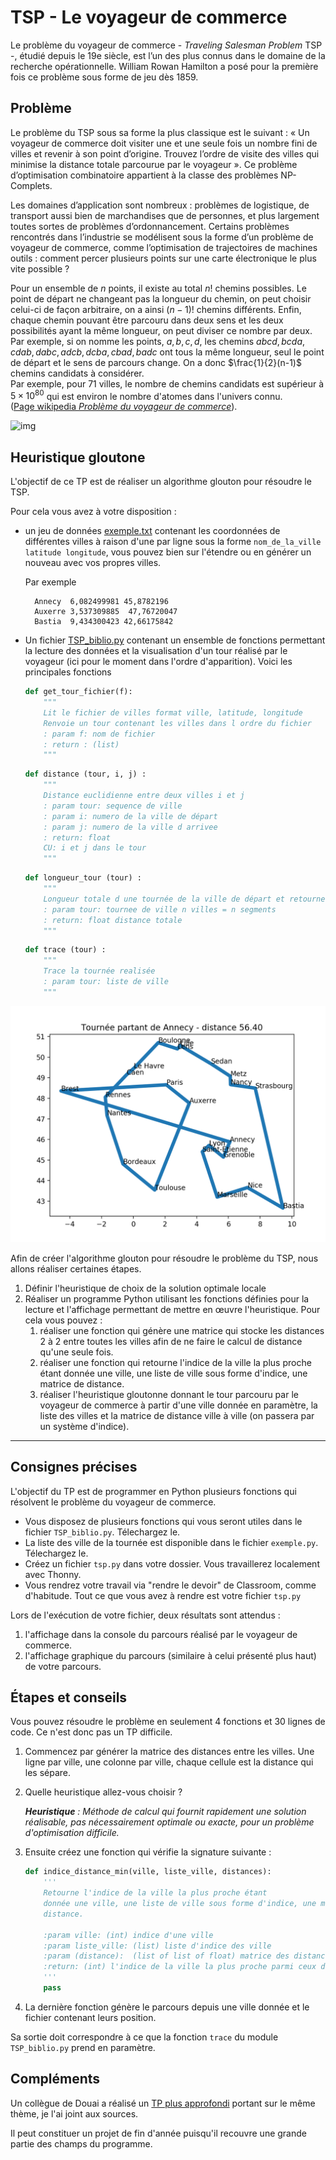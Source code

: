 # TSP - Le voyageur de commerce

Le problème du voyageur de commerce - _Traveling Salesman Problem_
TSP -, étudié depuis le 19e siècle, est l’un des plus connus dans le domaine de la recherche opérationnelle. William Rowan Hamilton a posé pour la première fois ce problème sous forme de jeu dès 1859.

## Problème

Le problème du TSP sous sa forme la plus classique est le suivant : « Un voyageur de commerce doit visiter une et une seule fois un nombre fini de villes et revenir à son point d’origine. Trouvez l’ordre de visite des villes qui minimise la distance totale parcourue par le voyageur ». Ce problème d’optimisation combinatoire appartient à la classe des problèmes NP-Complets.

Les domaines d’application sont nombreux : problèmes de logistique, de transport aussi bien de marchandises que de personnes, et plus largement toutes sortes de problèmes d’ordonnancement. Certains problèmes rencontrés dans l’industrie se modélisent sous la forme d’un problème de voyageur de commerce, comme l’optimisation de trajectoires de machines outils : comment percer plusieurs points sur une carte électronique le plus vite possible ?

Pour un ensemble de $`n`$ points, il existe au total $`n!`$ chemins
possibles. Le point de départ ne changeant pas la longueur du chemin,
on peut choisir celui-ci de façon arbitraire, on a ainsi $`(n-1)!`$
chemins différents. Enfin, chaque chemin pouvant être parcouru dans
deux sens et les deux possibilités ayant la même longueur, on peut
diviser ce nombre par deux. Par exemple, si on nomme les points, $`a,
b, c, d`$, les chemins $`abcd, bcda, cdab, dabc, adcb, dcba, cbad,
badc`$ ont tous la même longueur, seul le point de départ et le sens
de parcours change. On a donc $`\frac{1}{2}(n-1)`$ chemins candidats
à considérer. \
Par exemple, pour $`71`$ villes, le nombre de chemins candidats est
supérieur à $`5 × 10^{80}`$ qui est environ le nombre d'atomes dans l'univers
connu. \
([Page wikipedia _Problème du voyageur de commerce_](https://fr.wikipedia.org/wiki/Problème_du_voyageur_de_commerce)).

![img](http://helios.mi.parisdescartes.fr/~moisan/gtnum/data/recuit/car54.jpg)

## Heuristique gloutone

L'objectif de ce TP est de réaliser un algorithme glouton pour résoudre le TSP.

Pour cela vous avez à votre disposition :

- un jeu de données [exemple.txt](exemple.txt)  contenant les
  coordonnées de différentes villes à raison d'une par ligne sous la
  forme `nom_de_la_ville latitude longitude`, vous pouvez bien sur
  l'étendre ou en générer un nouveau avec vos propres villes.

  Par exemple

  ```
    Annecy	6,082499981	45,8782196
    Auxerre	3,537309885	 47,76720047
    Bastia	9,434300423	42,66175842
  ```

- Un fichier [TSP_biblio.py](TSP_biblio.py) contenant un ensemble de fonctions permettant la lecture des données et la visualisation d'un tour réalisé par le voyageur (ici pour le moment dans l'ordre d'apparition). Voici les principales fonctions

    ```python
    def get_tour_fichier(f):
        """
        Lit le fichier de villes format ville, latitude, longitude
        Renvoie un tour contenant les villes dans l ordre du fichier
        : param f: nom de fichier
        : return : (list)
        """
    ```

    ```python
    def distance (tour, i, j) :
        """
        Distance euclidienne entre deux villes i et j
        : param tour: sequence de ville
        : param i: numero de la ville de départ
        : param j: numero de la ville d arrivee
        : return: float
        CU: i et j dans le tour
        """
    ```

    ```python
    def longueur_tour (tour) :
        """
        Longueur totale d une tournée de la ville de départ et retourne à la ville de départ
        : param tour: tournee de ville n villes = n segments
        : return: float distance totale
        """
    ```

    ```python
    def trace (tour) :
        """
        Trace la tournée realisée
        : param tour: liste de ville
        """
    ```


![Tournée Annecy (plus proche voisin)](tournee_Annecy_ppv.png)

Afin de créer l'algorithme glouton pour résoudre le problème du TSP, nous allons réaliser certaines étapes.

1. Définir l'heuristique de choix de la solution optimale locale
2. Réaliser un programme Python utilisant les fonctions définies pour la lecture et l'affichage permettant de mettre en œuvre l'heuristique. Pour cela vous pouvez :
   1. réaliser une fonction qui génère une matrice qui stocke les distances 2 à 2 entre toutes les villes afin de ne faire le calcul de distance qu'une seule fois.
   2. réaliser une fonction qui retourne l'indice de la ville la plus proche étant donnée une ville, une liste de ville sous forme d'indice, une matrice de distance.
   3. réaliser l'heuristique gloutonne donnant le tour parcouru par le voyageur de commerce à partir d'une ville donnée en paramètre, la liste des villes et la matrice de distance ville à ville (on passera par un système d'indice).

---

## Consignes précises

L'objectif du TP est de programmer en Python plusieurs fonctions qui résolvent le problème du voyageur de commerce.

* Vous disposez de plusieurs fonctions qui vous seront utiles dans le fichier `TSP_biblio.py`. Télechargez le.
* La liste des ville de la tournée est disponible dans le fichier `exemple.py`. Télechargez le.
* Créez un fichier `tsp.py` dans votre dossier. Vous travaillerez localement avec Thonny.
* Vous rendrez votre travail via "rendre le devoir" de Classroom, comme d'habitude. Tout ce que vous avez à rendre est votre fichier `tsp.py`

Lors de l'exécution de votre fichier, deux résultats sont attendus :

1. l'affichage dans la console du parcours réalisé par le voyageur de commerce.
2. l'affichage graphique du parcours (similaire à celui présenté plus haut) de votre parcours.

## Étapes et conseils

Vous pouvez résoudre le problème en seulement 4 fonctions et 30 lignes de code.
Ce n'est donc pas un TP difficile.

1. Commencez par générer la matrice des distances entre les villes. Une ligne par ville, une colonne par ville, chaque cellule est la distance qui les sépare.
2. Quelle heuristique allez-vous choisir ?

    _**Heuristique** : Méthode de calcul qui fournit rapidement une solution réalisable, pas nécessairement optimale ou exacte, pour un problème d'optimisation difficile._
3. Ensuite créez une fonction qui vérifie la signature suivante :

    ~~~python
    def indice_distance_min(ville, liste_ville, distances):
        '''
        Retourne l'indice de la ville la plus proche étant
        donnée une ville, une liste de ville sous forme d'indice, une matrice de
        distance.

        :param ville: (int) indice d'une ville
        :param liste_ville: (list) liste d'indice des ville
        :param (distance):  (list of list of float) matrice des distances
        :return: (int) l'indice de la ville la plus proche parmi ceux de la liste
        '''
        pass
    ~~~
4. La dernière fonction génère le parcours depuis une ville donnée et le fichier
  contenant leurs position.

  Sa sortie doit correspondre à ce que la fonction `trace` du module `TSP_biblio.py`
  prend en paramètre.


## Compléments

Un collègue de Douai a réalisé un [TP plus approfondi](tour_de_France_d_Alice) portant sur le même thème, 
je l'ai joint aux sources.

Il peut constituer un projet de fin d'année puisqu'il recouvre une grande partie
des champs du programme.
